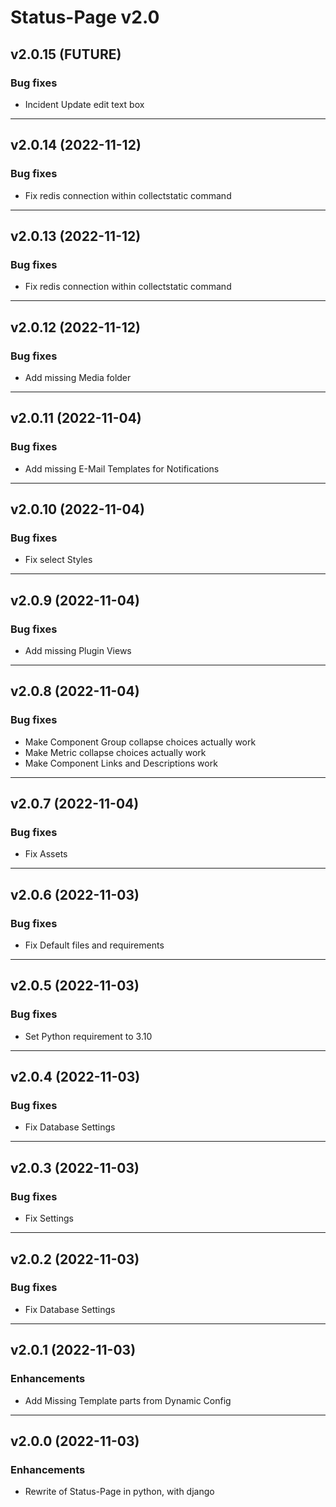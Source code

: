 # Status-Page v2.0

## v2.0.15 (FUTURE)

### Bug fixes
* Incident Update edit text box

---

## v2.0.14 (2022-11-12)

### Bug fixes
* Fix redis connection within collectstatic command

---

## v2.0.13 (2022-11-12)

### Bug fixes
* Fix redis connection within collectstatic command

---

## v2.0.12 (2022-11-12)

### Bug fixes
* Add missing Media folder

---

## v2.0.11 (2022-11-04)

### Bug fixes
* Add missing E-Mail Templates for Notifications

---

## v2.0.10 (2022-11-04)

### Bug fixes
* Fix select Styles

---

## v2.0.9 (2022-11-04)

### Bug fixes
* Add missing Plugin Views

---

## v2.0.8 (2022-11-04)

### Bug fixes
* Make Component Group collapse choices actually work
* Make Metric collapse choices actually work
* Make Component Links and Descriptions work

---

## v2.0.7 (2022-11-04)

### Bug fixes
* Fix Assets

---

## v2.0.6 (2022-11-03)

### Bug fixes
* Fix Default files and requirements

---

## v2.0.5 (2022-11-03)

### Bug fixes
* Set Python requirement to 3.10

---

## v2.0.4 (2022-11-03)

### Bug fixes
* Fix Database Settings

---

## v2.0.3 (2022-11-03)

### Bug fixes
* Fix Settings

---

## v2.0.2 (2022-11-03)

### Bug fixes
* Fix Database Settings

---

## v2.0.1 (2022-11-03)

### Enhancements
* Add Missing Template parts from Dynamic Config

---

## v2.0.0 (2022-11-03)

### Enhancements
* Rewrite of Status-Page in python, with django
